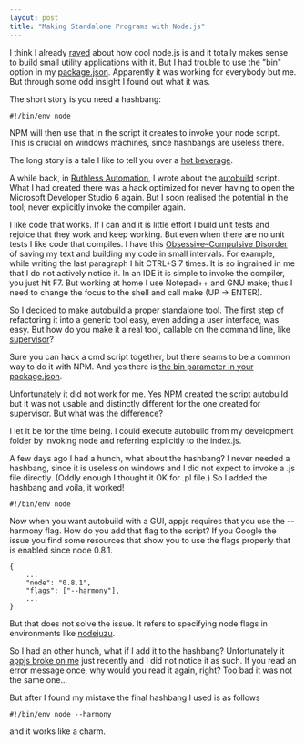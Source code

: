 ```yaml
---
layout: post
title: "Making Standalone Programs with Node.js"
---
```

I think I already [raved][1] about how cool node.js is and it totally makes
sense to build small utility applications with it. But I had trouble to 
use the "bin" option in my [package.json]. Apparently it was working for
everybody but me. But through some odd insight I found out what it was.

The short story is you need a hashbang:

    #!/bin/env node
    
NPM will then use that in the script it creates to invoke your node script. 
This is crucial on windows machines, since hashbangs are useless there.

The long story is a tale I like to tell you over a [hot beverage][2].

<!--more-->

A while back, in [Ruthless Automation][3], I wrote about the [autobuild][4] script.
What I had created there was a hack optimized for never having
to open the Microsoft Developer Studio 6 again. But I soon realised the potential 
in the tool; never explicitly invoke the compiler again.

I like code that works. If I can and it is little effort I build unit tests and
rejoice that they work and keep working. But even when there are no unit tests
I like code that compiles. I have this [Obsessive–Compulsive Disorder][5] 
of saving my text and building my code in small intervals. For example, 
while writing the last paragraph I hit CTRL+S 7 times. It is so ingrained in
me that I do not actively notice it. In an IDE it is simple to invoke the compiler, 
you just hit F7. But working at home I use Notepad++ and GNU make; 
thus I need to change the focus to the shell and call make (UP -> ENTER). 

So I decided to make autobuild a proper standalone tool. The first step of
refactoring it into a generic tool easy, even adding a user interface, was easy.
But how do you make it a real tool, callable on the command line, like 
[supervisor][6]? 

Sure you can hack a cmd script together, but there seams to be a common way to 
do it with NPM. And yes there is [the bin parameter in your package.json][7].

Unfortunately it did not work for me. Yes NPM created the script autobuild
but it was not usable and distinctly different for the one created for
supervisor. But what was the difference?

I let it be for the time being. I could execute autobuild from my development
folder by invoking node and referring explicitly to the index.js. 

A few days ago I had a hunch, what about the hashbang? I never needed a hashbang,
since it is useless on windows and I did not expect to invoke a .js file directly.
(Oddly enough I thought it OK for .pl file.) So I added the hashbang and voila,
it worked!

    #!/bin/env node

Now when you want autobuild with a GUI, appjs requires that you use the 
--harmony flag. How do you add that flag to the script? If you Google the 
issue you find some resources that show you to use the flags properly that
is enabled since node 0.8.1.

    {
        ...
        "node": "0.8.1",
        "flags": ["--harmony"],
        ...
    }

But that does not solve the issue. It refers to specifying node flags in 
environments like [nodejuzu][8]. 

So I had an other hunch, what if I add it to the hashbang? Unfortunately it 
[appjs broke on me][9] just recently and I did not notice it as such. If you
read an error message once, why would you read it again, right? Too bad it was
not the same one... 

But after I found my mistake the final hashbang I used is as follows

    #!/bin/env node --harmony
    
and it works like a charm.

[1]: /2012/10/01/woohoo-node-js.html
[package.json]: http://package.json.jit.su/
[2]: http://images.lmgtfy.com/?q=hot+beverage
[3]: /2012/09/19/ruthless-automation.html
[4]: https://npmjs.org/package/autobuild
[5]: http://en.wikipedia.org/wiki/Obsessive%E2%80%93compulsive_disorder
[6]: https://npmjs.org/package/supervisor
[7]: https://npmjs.org/doc/json.html#bin
[8]: http://jit.su/
[9]: https://github.com/rioki/autobuild/issues/1
